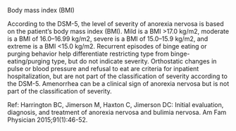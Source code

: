 Body mass index (BMI)

According to the DSM-5, the level of severity of anorexia nervosa is based on the patient’s body mass
index (BMI). Mild is a BMI >17.0 kg/m2, moderate is a BMI of 16.0–16.99 kg/m2, severe is a BMI of
15.0–15.9 kg/m2, and extreme is a BMI <15.0 kg/m2. Recurrent episodes of binge eating or purging
behavior help differentiate restricting type from binge-eating/purging type, but do not indicate severity.
Orthostatic changes in pulse or blood pressure and refusal to eat are criteria for inpatient hospitalization,
but are not part of the classification of severity according to the DSM-5. Amenorrhea can be a clinical sign
of anorexia nervosa but is not part of the classification of severity.

Ref: Harrington BC, Jimerson M, Haxton C, Jimerson DC: Initial evaluation, diagnosis, and treatment of anorexia nervosa and
bulimia nervosa. Am Fam Physician 2015;91(1):46-52.